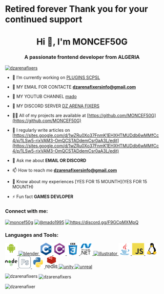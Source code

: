 # Retired forever Thank you for your continued support
<h1 align="center">Hi 👋, I'm MONCEF50G</h1>
<h3 align="center">A passionate frontend developer from ALGERIA</h3>

<p align="left"> <a href="https://github.com/ryo-ma/github-profile-trophy"><img src="https://github-profile-trophy.vercel.app/?username=dzarenafixers" alt="dzarenafixers" /></a> </p>

- 🔭 I’m currently working on [PLUGINS SCPSL](https://github.com/MONCEF50G/SCP-035)

- 🌱 MY EMAIL FOR CONTACTE **dzarenafixersinfo@gmail.com**

- 👯 MY YOUTUB CHANNEL [mado](https://www.youtube.com/@mado1995)

- 🤝 MY DISCORD SERVER [DZ ARENA FIXERS](https://discord.gg/F9GCpMXMpQ)

- 👨‍💻 All of my projects are available at [https://github.com/MONCEF50G](https://github.com/MONCEF50G)

- 📝 I regularly write articles on [https://sites.google.com/d/1wZRu0Xo37FnmK1EHXHTMUDdb6wMMfCc4/p/1LSw5-rixVAM3-OmQCSTADdemCsr0aA3L/edit](https://sites.google.com/d/1wZRu0Xo37FnmK1EHXHTMUDdb6wMMfCc4/p/1LSw5-rixVAM3-OmQCSTADdemCsr0aA3L/edit)

- 💬 Ask me about **EMAIL OR DISCORD**

- 📫 How to reach me **dzarenafixersinfo@gmail.com**

- 📄 Know about my experiences [YES FOR 15 MOUNTH](YES FOR 15 MOUNTH)

- ⚡ Fun fact **GAMES DEVLOPER**

<h3 align="left">Connect with me:</h3>
<p align="left">
<a href="https://dev.to/moncef50g" target="blank"><img align="center" src="https://raw.githubusercontent.com/rahuldkjain/github-profile-readme-generator/master/src/images/icons/Social/devto.svg" alt="moncef50g" height="30" width="40" /></a>
<a href="https://www.youtube.com/c/@mado1995" target="blank"><img align="center" src="https://raw.githubusercontent.com/rahuldkjain/github-profile-readme-generator/master/src/images/icons/Social/youtube.svg" alt="@mado1995" height="30" width="40" /></a>
<a href="https://discord.gg/https://discord.gg/F9GCpMXMpQ" target="blank"><img align="center" src="https://raw.githubusercontent.com/rahuldkjain/github-profile-readme-generator/master/src/images/icons/Social/discord.svg" alt="https://discord.gg/F9GCpMXMpQ" height="30" width="40" /></a>
</p>

<h3 align="left">Languages and Tools:</h3>
<p align="left"> <a href="https://developer.android.com" target="_blank" rel="noreferrer"> <img src="https://raw.githubusercontent.com/devicons/devicon/master/icons/android/android-original-wordmark.svg" alt="android" width="40" height="40"/> </a> <a href="https://www.blender.org/" target="_blank" rel="noreferrer"> <img src="https://download.blender.org/branding/community/blender_community_badge_white.svg" alt="blender" width="40" height="40"/> </a> <a href="https://www.w3schools.com/cpp/" target="_blank" rel="noreferrer"> <img src="https://raw.githubusercontent.com/devicons/devicon/master/icons/cplusplus/cplusplus-original.svg" alt="cplusplus" width="40" height="40"/> </a> <a href="https://www.w3schools.com/cs/" target="_blank" rel="noreferrer"> <img src="https://raw.githubusercontent.com/devicons/devicon/master/icons/csharp/csharp-original.svg" alt="csharp" width="40" height="40"/> </a> <a href="https://www.w3schools.com/css/" target="_blank" rel="noreferrer"> <img src="https://raw.githubusercontent.com/devicons/devicon/master/icons/css3/css3-original-wordmark.svg" alt="css3" width="40" height="40"/> </a> <a href="https://dotnet.microsoft.com/" target="_blank" rel="noreferrer"> <img src="https://raw.githubusercontent.com/devicons/devicon/master/icons/dot-net/dot-net-original-wordmark.svg" alt="dotnet" width="40" height="40"/> </a> <a href="https://www.adobe.com/in/products/illustrator.html" target="_blank" rel="noreferrer"> <img src="https://www.vectorlogo.zone/logos/adobe_illustrator/adobe_illustrator-icon.svg" alt="illustrator" width="40" height="40"/> </a> <a href="https://www.java.com" target="_blank" rel="noreferrer"> <img src="https://raw.githubusercontent.com/devicons/devicon/master/icons/java/java-original.svg" alt="java" width="40" height="40"/> </a> <a href="https://developer.mozilla.org/en-US/docs/Web/JavaScript" target="_blank" rel="noreferrer"> <img src="https://raw.githubusercontent.com/devicons/devicon/master/icons/javascript/javascript-original.svg" alt="javascript" width="40" height="40"/> </a> <a href="https://www.linux.org/" target="_blank" rel="noreferrer"> <img src="https://raw.githubusercontent.com/devicons/devicon/master/icons/linux/linux-original.svg" alt="linux" width="40" height="40"/> </a> <a href="https://nodejs.org" target="_blank" rel="noreferrer"> <img src="https://raw.githubusercontent.com/devicons/devicon/master/icons/nodejs/nodejs-original-wordmark.svg" alt="nodejs" width="40" height="40"/> </a> <a href="https://www.photoshop.com/en" target="_blank" rel="noreferrer"> <img src="https://raw.githubusercontent.com/devicons/devicon/master/icons/photoshop/photoshop-line.svg" alt="photoshop" width="40" height="40"/> </a> <a href="https://www.python.org" target="_blank" rel="noreferrer"> <img src="https://raw.githubusercontent.com/devicons/devicon/master/icons/python/python-original.svg" alt="python" width="40" height="40"/> </a> <a href="https://redis.io" target="_blank" rel="noreferrer"> <img src="https://raw.githubusercontent.com/devicons/devicon/master/icons/redis/redis-original-wordmark.svg" alt="redis" width="40" height="40"/> </a> <a href="https://unity.com/" target="_blank" rel="noreferrer"> <img src="https://www.vectorlogo.zone/logos/unity3d/unity3d-icon.svg" alt="unity" width="40" height="40"/> </a> <a href="https://unrealengine.com/" target="_blank" rel="noreferrer"> <img src="https://raw.githubusercontent.com/kenangundogan/fontisto/036b7eca71aab1bef8e6a0518f7329f13ed62f6b/icons/svg/brand/unreal-engine.svg" alt="unreal" width="40" height="40"/> </a> </p>

<p><img align="left" src="https://github-readme-stats.vercel.app/api/top-langs?username=dzarenafixers&show_icons=true&locale=en&layout=compact" alt="dzarenafixers" /></p>

<p>&nbsp;<img align="center" src="https://github-readme-stats.vercel.app/api?username=dzarenafixers&show_icons=true&locale=en" alt="dzarenafixers" /></p>

<p><img align="center" src="https://github-readme-streak-stats.herokuapp.com/?user=dzarenafixers&" alt="dzarenafixer" /></p>
